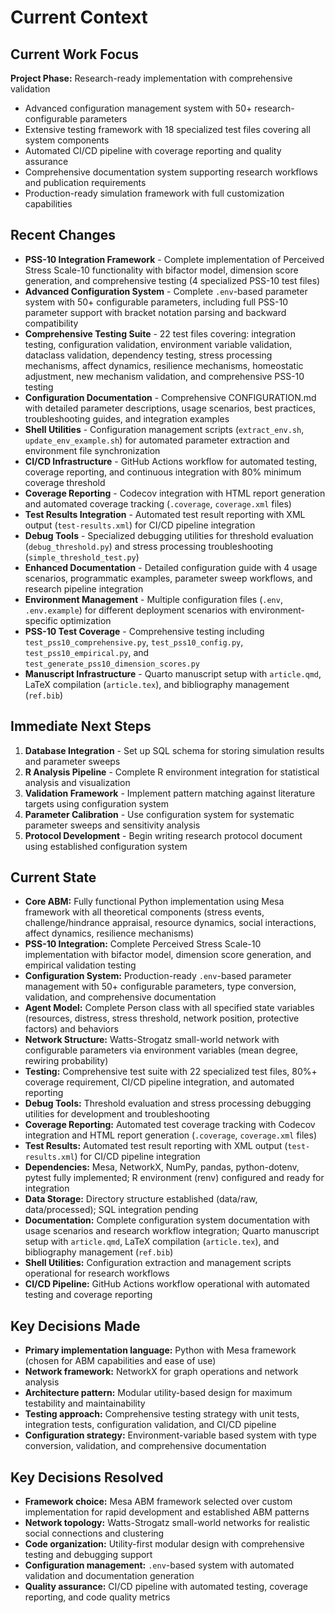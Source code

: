 # Current Context

## Current Work Focus

**Project Phase:** Research-ready implementation with comprehensive validation
- Advanced configuration management system with 50+ research-configurable parameters
- Extensive testing framework with 18 specialized test files covering all system components
- Automated CI/CD pipeline with coverage reporting and quality assurance
- Comprehensive documentation system supporting research workflows and publication requirements
- Production-ready simulation framework with full customization capabilities

## Recent Changes

- **PSS-10 Integration Framework** - Complete implementation of Perceived Stress Scale-10 functionality with bifactor model, dimension score generation, and comprehensive testing (4 specialized PSS-10 test files)
- **Advanced Configuration System** - Complete `.env`-based parameter system with 50+ configurable parameters, including full PSS-10 parameter support with bracket notation parsing and backward compatibility
- **Comprehensive Testing Suite** - 22 test files covering: integration testing, configuration validation, environment variable validation, dataclass validation, dependency testing, stress processing mechanisms, affect dynamics, resilience mechanisms, homeostatic adjustment, new mechanism validation, and comprehensive PSS-10 testing
- **Configuration Documentation** - Comprehensive CONFIGURATION.md with detailed parameter descriptions, usage scenarios, best practices, troubleshooting guides, and integration examples
- **Shell Utilities** - Configuration management scripts (`extract_env.sh`, `update_env_example.sh`) for automated parameter extraction and environment file synchronization
- **CI/CD Infrastructure** - GitHub Actions workflow for automated testing, coverage reporting, and continuous integration with 80% minimum coverage threshold
- **Coverage Reporting** - Codecov integration with HTML report generation and automated coverage tracking (`.coverage`, `coverage.xml` files)
- **Test Results Integration** - Automated test result reporting with XML output (`test-results.xml`) for CI/CD pipeline integration
- **Debug Tools** - Specialized debugging utilities for threshold evaluation (`debug_threshold.py`) and stress processing troubleshooting (`simple_threshold_test.py`)
- **Enhanced Documentation** - Detailed configuration guide with 4 usage scenarios, programmatic examples, parameter sweep workflows, and research pipeline integration
- **Environment Management** - Multiple configuration files (`.env`, `.env.example`) for different deployment scenarios with environment-specific optimization
- **PSS-10 Test Coverage** - Comprehensive testing including `test_pss10_comprehensive.py`, `test_pss10_config.py`, `test_pss10_empirical.py`, and `test_generate_pss10_dimension_scores.py`
- **Manuscript Infrastructure** - Quarto manuscript setup with `article.qmd`, LaTeX compilation (`article.tex`), and bibliography management (`ref.bib`)

## Immediate Next Steps

1. **Database Integration** - Set up SQL schema for storing simulation results and parameter sweeps
2. **R Analysis Pipeline** - Complete R environment integration for statistical analysis and visualization
3. **Validation Framework** - Implement pattern matching against literature targets using configuration system
4. **Parameter Calibration** - Use configuration system for systematic parameter sweeps and sensitivity analysis
5. **Protocol Development** - Begin writing research protocol document using established configuration system

## Current State

- **Core ABM:** Fully functional Python implementation using Mesa framework with all theoretical components (stress events, challenge/hindrance appraisal, resource dynamics, social interactions, affect dynamics, resilience mechanisms)
- **PSS-10 Integration:** Complete Perceived Stress Scale-10 implementation with bifactor model, dimension score generation, and empirical validation testing
- **Configuration System:** Production-ready `.env`-based parameter management with 50+ configurable parameters, type conversion, validation, and comprehensive documentation
- **Agent Model:** Complete Person class with all specified state variables (resources, distress, stress threshold, network position, protective factors) and behaviors
- **Network Structure:** Watts-Strogatz small-world network with configurable parameters via environment variables (mean degree, rewiring probability)
- **Testing:** Comprehensive test suite with 22 specialized test files, 80%+ coverage requirement, CI/CD pipeline integration, and automated reporting
- **Debug Tools:** Threshold evaluation and stress processing debugging utilities for development and troubleshooting
- **Coverage Reporting:** Automated test coverage tracking with Codecov integration and HTML report generation (`.coverage`, `coverage.xml` files)
- **Test Results:** Automated test result reporting with XML output (`test-results.xml`) for CI/CD pipeline integration
- **Dependencies:** Mesa, NetworkX, NumPy, pandas, python-dotenv, pytest fully implemented; R environment (renv) configured and ready for integration
- **Data Storage:** Directory structure established (data/raw, data/processed); SQL integration pending
- **Documentation:** Complete configuration system documentation with usage scenarios and research workflow integration; Quarto manuscript setup with `article.qmd`, LaTeX compilation (`article.tex`), and bibliography management (`ref.bib`)
- **Shell Utilities:** Configuration extraction and management scripts operational for research workflows
- **CI/CD Pipeline:** GitHub Actions workflow operational with automated testing and coverage reporting

## Key Decisions Made

- **Primary implementation language:** Python with Mesa framework (chosen for ABM capabilities and ease of use)
- **Network framework:** NetworkX for graph operations and network analysis
- **Architecture pattern:** Modular utility-based design for maximum testability and maintainability
- **Testing approach:** Comprehensive testing strategy with unit tests, integration tests, configuration validation, and CI/CD pipeline
- **Configuration strategy:** Environment-variable based system with type conversion, validation, and comprehensive documentation

## Key Decisions Resolved

- **Framework choice:** Mesa ABM framework selected over custom implementation for rapid development and established ABM patterns
- **Network topology:** Watts-Strogatz small-world networks for realistic social connections and clustering
- **Code organization:** Utility-first modular design with comprehensive testing and debugging support
- **Configuration management:** `.env`-based system with automated validation and documentation generation
- **Quality assurance:** CI/CD pipeline with automated testing, coverage reporting, and code quality metrics